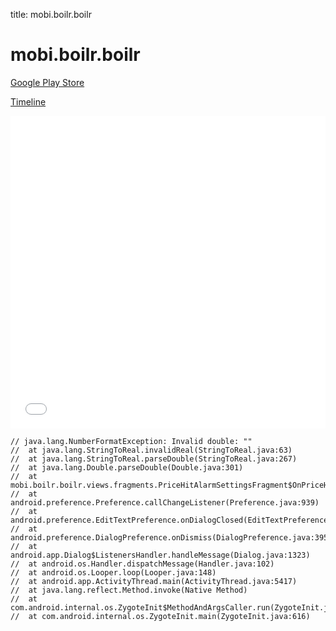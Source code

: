 title: mobi.boilr.boilr

# mobi.boilr.boilr

[Google Play Store](https://play.google.com/store/apps/details?id=mobi.boilr.boilr)

[Timeline](./vis-timeline.html)

<iframe src="./vis-timeline.html" width="100%" height="500px" style="border:none;"></iframe>

```
// java.lang.NumberFormatException: Invalid double: ""
// 	at java.lang.StringToReal.invalidReal(StringToReal.java:63)
// 	at java.lang.StringToReal.parseDouble(StringToReal.java:267)
// 	at java.lang.Double.parseDouble(Double.java:301)
// 	at mobi.boilr.boilr.views.fragments.PriceHitAlarmSettingsFragment$OnPriceHitSettingsPreferenceChangeListener.onPreferenceChange(PriceHitAlarmSettingsFragment.java:32)
// 	at android.preference.Preference.callChangeListener(Preference.java:939)
// 	at android.preference.EditTextPreference.onDialogClosed(EditTextPreference.java:145)
// 	at android.preference.DialogPreference.onDismiss(DialogPreference.java:395)
// 	at android.app.Dialog$ListenersHandler.handleMessage(Dialog.java:1323)
// 	at android.os.Handler.dispatchMessage(Handler.java:102)
// 	at android.os.Looper.loop(Looper.java:148)
// 	at android.app.ActivityThread.main(ActivityThread.java:5417)
// 	at java.lang.reflect.Method.invoke(Native Method)
// 	at com.android.internal.os.ZygoteInit$MethodAndArgsCaller.run(ZygoteInit.java:726)
// 	at com.android.internal.os.ZygoteInit.main(ZygoteInit.java:616)

```



